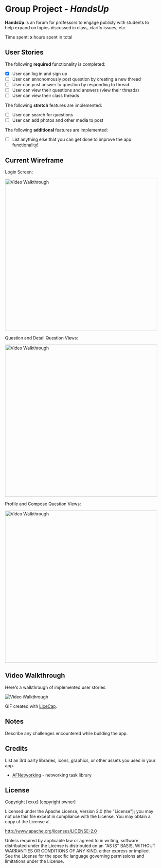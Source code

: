 # Group Project - *HandsUp*

**HandsUp** is an forum for professors to engage publicly with students to help expand on topics discussed in class, clarify issues, etc.

Time spent: **x** hours spent in total

## User Stories

The following **required** functionality is completed:
- [x] User can log in and sign up
- [ ] User can annonomously post question by creating a new thread
- [ ] User can post answer to question by responding to thread
- [ ] User can view their questions and answers (view their threads)
- [ ] User can view their class threads

The following **stretch** features are implemented:

- [ ] User can search for questions
- [ ] User can add photos and other media to post

The following **additional** features are implemented:

- [ ] List anything else that you can get done to improve the app functionality!

## Current Wireframe

Login Screen:

<img src='https://i.imgur.com/8WApJgN.png' title='Login Screen' width='' alt='Video Walkthrough' height='500' />

Question and Detail Question Views:

<img src='https://i.imgur.com/9zbYGM1.png' title='Question and Detail Question View' width='' alt='Video Walkthrough' height='500'/>

Profile and Compose Question Views:

<img src='https://i.imgur.com/G7FcMed.png' title='Profile and Compose Views' width='' alt='Video Walkthrough' height='500' />


## Video Walkthrough

Here's a walkthrough of implemented user stories:

<img src='' title='Video Walkthrough' width='' alt='Video Walkthrough' />


GIF created with [LiceCap](http://www.cockos.com/licecap/).

## Notes

Describe any challenges encountered while building the app.

## Credits

List an 3rd party libraries, icons, graphics, or other assets you used in your app.

- [AFNetworking](https://github.com/AFNetworking/AFNetworking) - networking task library

## License

Copyright [xxxx] [copyright owner]

Licensed under the Apache License, Version 2.0 (the "License");
you may not use this file except in compliance with the License.
You may obtain a copy of the License at

http://www.apache.org/licenses/LICENSE-2.0

Unless required by applicable law or agreed to in writing, software
distributed under the License is distributed on an "AS IS" BASIS,
WITHOUT WARRANTIES OR CONDITIONS OF ANY KIND, either express or implied.
See the License for the specific language governing permissions and
limitations under the License.

